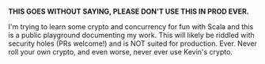 **THIS GOES WITHOUT SAYING, PLEASE DON'T USE THIS IN PROD EVER.**

I'm trying to learn some crypto and concurrency for fun with Scala
and this is a public playground documenting my work. This will
likely be riddled with security holes (PRs welcome!) and is NOT
suited for production. Ever. Never roll your own crypto, and even
worse, never ever use Kevin's crypto. 
